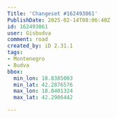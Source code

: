 ```yaml
---
Title: 'Changeset #162493061'
PublishDate: 2025-02-14T08:06:40Z
id: 162493061
user: Gisbudva
comment: road
created_by: iD 2.31.1
tags:
- Montenegro
- Budva
bbox:
  min_lon: 18.8385003
  min_lat: 42.2876576
  max_lon: 18.8401324
  max_lat: 42.2906442

---
```

